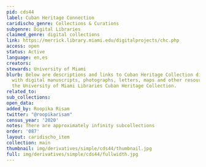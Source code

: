 ```yaml
---
pid: cds44
label: Cuban Heritage Connection
caridischo_genre: Collections & Curations
subgenre: Digital Libraries
claimed_genre: digital collections
link: https://merrick.library.miami.edu/digitalprojects/chc.php
access: open
status: Active
language: en,es
creators:
stewards: University of Miami
blurb: Below are descriptions and links to Cuban Heritage Collection digital collections
  with digital manuscripts, photographs, letters, maps and other resources held in
  the University of Miami Libraries Cuban Heritage Collection.
related_to:
sub_collections:
open_data:
added_by: Roopika Risam
twitter: "@roopikarisam"
census_year: '2020'
notes: There are approximately infinity subcollections
order: '087'
layout: caridischo_item
collection: main
thumbnail: img/derivatives/simple/cds44/thumbnail.jpg
full: img/derivatives/simple/cds44/fullwidth.jpg
---
```

